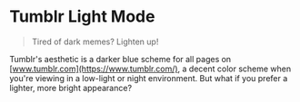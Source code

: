 # Tumblr Light Mode

> Tired of dark memes? Lighten up!

Tumblr's aesthetic is a darker blue scheme for all pages on [www.tumblr.com](https://www.tumblr.com/), a decent color
scheme when you're viewing in a low-light or night environment. But what if you prefer a lighter, more bright
appearance?
